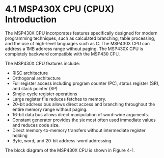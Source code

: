 # 4.1 MSP430X CPU (CPUX) Introduction

The MSP430X CPU incorporates features specifically designed for modern programming techniques, such as calculated
branching, table processing, and the use of high-level languages such as C. The MSP430X CPU can address a 1MB
address range without paging. The MSP430X CPU is completely backward compatible with the MSP430 CPU.

The MSP430X CPU features include:

- RISC architecture
- Orthogonal architecture
- Full register access including program counter (PC), status register (SR), and stack pointer (SP)
- Single-cycle register operations
- Large register file reduces fetches to memory.
- 20-bit address bus allows direct access and branching throughout the entire memory range without paging.
- 16-bit data bus allows direct manipulation of word-wide arguments.
- Constant generator provides the six most often used immediate values and reduces code size.
- Direct memory-to-memory transfers without intermediate register holding
- Byte, word, and 20-bit address-word addressing

The block diagram of the MSP430X CPU is shown in Figure 4-1.
